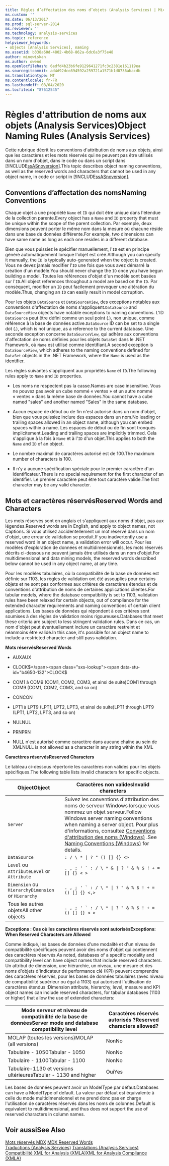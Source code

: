 ```yaml
---
title: Règles d’affectation des noms d’objets (Analysis Services) | Microsoft Docs
ms.custom: ''
ms.date: 06/13/2017
ms.prod: sql-server-2014
ms.reviewer: ''
ms.technology: analysis-services
ms.topic: reference
helpviewer_keywords:
- objects [Analysis Services], naming
ms.assetid: b338a60d-4802-4b68-862a-6dc6a3f75e48
author: minewiskan
ms.author: owend
ms.openlocfilehash: 6adfd4b23b6fe9129641271fc3c2381e161119ea
ms.sourcegitcommit: ad4d92dce894592a259721a1571b1d8736abacdb
ms.translationtype: MT
ms.contentlocale: fr-FR
ms.lasthandoff: 08/04/2020
ms.locfileid: "87612545"
---
```

# <a name="object-naming-rules-analysis-services"></a><span data-ttu-id="b4650-102">Règles d'attribution de noms aux objets (Analysis Services)</span><span class="sxs-lookup"><span data-stu-id="b4650-102">Object Naming Rules (Analysis Services)</span></span>
  <span data-ttu-id="b4650-103">Cette rubrique décrit les conventions d'attribution de noms aux objets, ainsi que les caractères et les mots réservés qui ne peuvent pas être utilisés dans un nom d'objet, dans le code ou dans un script dans [!INCLUDE[ssASnoversion](../../../includes/ssasnoversion-md.md)].</span><span class="sxs-lookup"><span data-stu-id="b4650-103">This topic describes object naming conventions, as well as the reserved words and characters that cannot be used in any object name, in code or script in [!INCLUDE[ssASnoversion](../../../includes/ssasnoversion-md.md)].</span></span>  
  
##  <a name="naming-conventions"></a><a name="bkmk_Names"></a><span data-ttu-id="b4650-104">Conventions d’affectation des noms</span><span class="sxs-lookup"><span data-stu-id="b4650-104">Naming Conventions</span></span>  
 <span data-ttu-id="b4650-105">Chaque objet a une propriété `Name` et `ID` qui doit être unique dans l'étendue de la collection parente.</span><span class="sxs-lookup"><span data-stu-id="b4650-105">Every object has a `Name` and `ID` property that must be unique within the scope of the parent collection.</span></span> <span data-ttu-id="b4650-106">Par exemple, deux dimensions peuvent porter le même nom dans la mesure où chacune réside dans une base de données différente.</span><span class="sxs-lookup"><span data-stu-id="b4650-106">For example, two dimensions can have same name as long as each one resides in a different database.</span></span>  
  
 <span data-ttu-id="b4650-107">Bien que vous puissiez le spécifier manuellement, l'`ID` est en principe généré automatiquement lorsque l'objet est créé.</span><span class="sxs-lookup"><span data-stu-id="b4650-107">Although you can specify it manually, the `ID` is typically auto-generated when the object is created.</span></span> <span data-ttu-id="b4650-108">Vous ne devez jamais modifier l'`ID` une fois que vous avez démarré la création d'un modèle.</span><span class="sxs-lookup"><span data-stu-id="b4650-108">You should never change the `ID` once you have begun building a model.</span></span> <span data-ttu-id="b4650-109">Toutes les références d'objet d'un modèle sont basées sur l'`ID`.</span><span class="sxs-lookup"><span data-stu-id="b4650-109">All object references throughout a model are based on the `ID`.</span></span> <span data-ttu-id="b4650-110">Par conséquent, modifier un `ID` peut facilement provoquer une altération du modèle.</span><span class="sxs-lookup"><span data-stu-id="b4650-110">Thus, changing an `ID` can easily result in model corruption.</span></span>  
  
 <span data-ttu-id="b4650-111">Pour les objets `DataSource` et `DataSourceView`, des exceptions notables aux conventions d'affectation de noms s'appliquent.</span><span class="sxs-lookup"><span data-stu-id="b4650-111">`DataSource` and `DataSourceView` objects have notable exceptions to naming conventions.</span></span> <span data-ttu-id="b4650-112">L'ID `DataSource` peut être défini comme un seul point (.), non unique, comme référence à la base de données active.</span><span class="sxs-lookup"><span data-stu-id="b4650-112">`DataSource` ID can be set to a single dot (.), which is not unique, as a reference to the current database.</span></span> <span data-ttu-id="b4650-113">Une seconde exception concerne `DataSourceView`, qui adhère aux conventions d'affectation de noms définies pour les objets `DataSet` dans le .NET Framework, où `Name` est utilisé comme identifiant.</span><span class="sxs-lookup"><span data-stu-id="b4650-113">A second exception is `DataSourceView`, which adheres to the naming conventions defined for `DataSet` objects in the .NET Framework, where the `Name` is used as the identifier.</span></span>  
  
 <span data-ttu-id="b4650-114">Les règles suivantes s'appliquent aux propriétés `Name` et `ID`.</span><span class="sxs-lookup"><span data-stu-id="b4650-114">The following rules apply to `Name` and `ID` properties.</span></span>  
  
-   <span data-ttu-id="b4650-115">Les noms ne respectent pas la casse.</span><span class="sxs-lookup"><span data-stu-id="b4650-115">Names are case insensitive.</span></span> <span data-ttu-id="b4650-116">Vous ne pouvez pas avoir un cube nommé « ventes » et un autre nommé « ventes » dans la même base de données.</span><span class="sxs-lookup"><span data-stu-id="b4650-116">You cannot have a cube named "sales" and another named "Sales" in the same database.</span></span>  
  
-   <span data-ttu-id="b4650-117">Aucun espace de début ou de fin n'est autorisé dans un nom d'objet, bien que vous puissiez inclure des espaces dans un nom.</span><span class="sxs-lookup"><span data-stu-id="b4650-117">No leading or trailing spaces allowed in an object name, although you can embed spaces within a name.</span></span> <span data-ttu-id="b4650-118">Les espaces de début ou de fin sont tronqués implicitement.</span><span class="sxs-lookup"><span data-stu-id="b4650-118">Leading and trailing spaces are implicitly trimmed.</span></span> <span data-ttu-id="b4650-119">Cela s'applique à la fois à `Name` et à l'`ID` d'un objet.</span><span class="sxs-lookup"><span data-stu-id="b4650-119">This applies to both the `Name` and `ID` of an object.</span></span>  
  
-   <span data-ttu-id="b4650-120">Le nombre maximal de caractères autorisé est de 100.</span><span class="sxs-lookup"><span data-stu-id="b4650-120">The maximum number of characters is 100.</span></span>  
  
-   <span data-ttu-id="b4650-121">Il n'y a aucune spécification spéciale pour le premier caractère d'un identificateur.</span><span class="sxs-lookup"><span data-stu-id="b4650-121">There is no special requirement for the first character of an identifier.</span></span> <span data-ttu-id="b4650-122">Le premier caractère peut être tout caractère valide.</span><span class="sxs-lookup"><span data-stu-id="b4650-122">The first character may be any valid character.</span></span>  
  
##  <a name="reserved-words-and-characters"></a><a name="bkmk_reserved"></a><span data-ttu-id="b4650-123">Mots et caractères réservés</span><span class="sxs-lookup"><span data-stu-id="b4650-123">Reserved Words and Characters</span></span>  
 <span data-ttu-id="b4650-124">Les mots réservés sont en anglais et s'appliquent aux noms d'objet, pas aux légendes.</span><span class="sxs-lookup"><span data-stu-id="b4650-124">Reserved words are in English, and apply to object names, not Captions.</span></span> <span data-ttu-id="b4650-125">Si vous utilisez accidentellement un mot réservé dans un nom d'objet, une erreur de validation se produit.</span><span class="sxs-lookup"><span data-stu-id="b4650-125">If you inadvertently use a reserved word in an object name, a validation error will occur.</span></span> <span data-ttu-id="b4650-126">Pour les modèles d'exploration de données et multidimensionnels, les mots réservés décrits ci-dessous ne peuvent jamais être utilisés dans un nom d'objet.</span><span class="sxs-lookup"><span data-stu-id="b4650-126">For multidimensional and data mining models, the reserved words described below cannot be used in any object name, at any time.</span></span>  
  
 <span data-ttu-id="b4650-127">Pour les modèles tabulaires, où la compatibilité de la base de données est définie sur 1103, les règles de validation ont été assouplies pour certains objets et ne sont pas conformes aux critères de caractères étendus et de conventions d'attribution de noms de certaines applications clientes.</span><span class="sxs-lookup"><span data-stu-id="b4650-127">For tabular models, where the database compatibility is set to 1103, validation rules have been relaxed for certain objects, out of compliance for the extended character requirements and naming conventions of certain client applications.</span></span> <span data-ttu-id="b4650-128">Les bases de données qui répondent à ces critères sont soumises à des règles de validation moins rigoureuses.</span><span class="sxs-lookup"><span data-stu-id="b4650-128">Databases that meet these criteria are subject to less stringent validation rules.</span></span> <span data-ttu-id="b4650-129">Dans ce cas, un nom d'objet peut éventuellement inclure un caractère restreint et néanmoins être validé.</span><span class="sxs-lookup"><span data-stu-id="b4650-129">In this case, it's possible for an object name to include a restricted character and still pass validation.</span></span>  
  
 <span data-ttu-id="b4650-130">**Mots réservés**</span><span class="sxs-lookup"><span data-stu-id="b4650-130">**Reserved Words**</span></span>  
  
-   <span data-ttu-id="b4650-131">AUX</span><span class="sxs-lookup"><span data-stu-id="b4650-131">AUX</span></span>  
  
-   <span data-ttu-id="b4650-132">CLOCK$</span><span class="sxs-lookup"><span data-stu-id="b4650-132">CLOCK$</span></span>  
  
-   <span data-ttu-id="b4650-133">COM1 à COM9 (COM1, COM2, COM3, et ainsi de suite)</span><span class="sxs-lookup"><span data-stu-id="b4650-133">COM1 through COM9 (COM1, COM2, COM3, and so on)</span></span>  
  
-   <span data-ttu-id="b4650-134">CON</span><span class="sxs-lookup"><span data-stu-id="b4650-134">CON</span></span>  
  
-   <span data-ttu-id="b4650-135">LPT1 à LPT9 (LPT1, LPT2, LPT3, et ainsi de suite)</span><span class="sxs-lookup"><span data-stu-id="b4650-135">LPT1 through LPT9 (LPT1, LPT2, LPT3, and so on)</span></span>  
  
-   <span data-ttu-id="b4650-136">NUL</span><span class="sxs-lookup"><span data-stu-id="b4650-136">NUL</span></span>  
  
-   <span data-ttu-id="b4650-137">PRN</span><span class="sxs-lookup"><span data-stu-id="b4650-137">PRN</span></span>  
  
-   <span data-ttu-id="b4650-138">NULL n'est autorisé comme caractère dans aucune chaîne au sein de XML</span><span class="sxs-lookup"><span data-stu-id="b4650-138">NULL is not allowed as a character in any string within the XML</span></span>  
  
 <span data-ttu-id="b4650-139">**Caractères réservés**</span><span class="sxs-lookup"><span data-stu-id="b4650-139">**Reserved Characters**</span></span>  
  
 <span data-ttu-id="b4650-140">Le tableau ci-dessous répertorie les caractères non valides pour les objets spécifiques.</span><span class="sxs-lookup"><span data-stu-id="b4650-140">The following table lists invalid characters for specific objects.</span></span>  
  
|<span data-ttu-id="b4650-141">Object</span><span class="sxs-lookup"><span data-stu-id="b4650-141">Object</span></span>|<span data-ttu-id="b4650-142">Caractères non valides</span><span class="sxs-lookup"><span data-stu-id="b4650-142">Invalid characters</span></span>|  
|------------|------------------------|  
|`Server`|<span data-ttu-id="b4650-143">Suivez les conventions d'attribution des noms de serveur Windows lorsque vous nommez un objet serveur.</span><span class="sxs-lookup"><span data-stu-id="b4650-143">Follow Windows server naming conventions when naming a server object.</span></span> <span data-ttu-id="b4650-144">Pour plus d'informations, consultez [Conventions d'attribution des noms (Windows)](/windows/desktop/DNS/naming-conventions) .</span><span class="sxs-lookup"><span data-stu-id="b4650-144">See [Naming Conventions (Windows)](/windows/desktop/DNS/naming-conventions) for details.</span></span>|  
|`DataSource`| `: / \ * \| ? " () [] {} <>` |  
|<span data-ttu-id="b4650-145">`Level` ou `Attribute`</span><span class="sxs-lookup"><span data-stu-id="b4650-145">`Level` or `Attribute`</span></span>|````. , ; ' ` : / \ * & \| ? " & % $ ! + = [] {} < >````|  
|<span data-ttu-id="b4650-146">`Dimension` ou `Hierarchy`</span><span class="sxs-lookup"><span data-stu-id="b4650-146">`Dimension` or `Hierarchy`</span></span>|````. , ; ' ` : / \ * \| ? " & % $ ! + = () [] {} <,>````|  
|<span data-ttu-id="b4650-147">Tous les autres objets</span><span class="sxs-lookup"><span data-stu-id="b4650-147">All other objects</span></span>|````. , ; ' ` : / \ * \| ? " & % $ ! + = () [] {} < >````|  
  
 <span data-ttu-id="b4650-148">**Exceptions : Cas où les caractères réservés sont autorisés**</span><span class="sxs-lookup"><span data-stu-id="b4650-148">**Exceptions: When Reserved Characters are Allowed**</span></span>  
  
 <span data-ttu-id="b4650-149">Comme indiqué, les bases de données d'une modalité et d'un niveau de compatibilité spécifiques peuvent avoir des noms d'objet qui contiennent des caractères réservés.</span><span class="sxs-lookup"><span data-stu-id="b4650-149">As noted, databases of a specific modality and compatibility level can have object names that include reserved characters.</span></span> <span data-ttu-id="b4650-150">Un attribut de dimension, une hiérarchie, un niveau, une mesure et des noms d'objets d'indicateur de performance clé (KPI) peuvent comprendre des caractères réservés, pour les bases de données tabulaires (avec niveau de compatibilité supérieur ou égal à 1103) qui autorisent l'utilisation de caractères étendus :</span><span class="sxs-lookup"><span data-stu-id="b4650-150">Dimension attribute, hierarchy, level, measure and KPI object names can include reserved characters, for tabular databases (1103 or higher) that allow the use of extended characters:</span></span>  
  
|<span data-ttu-id="b4650-151">Mode serveur et niveau de compatibilité de la base de données</span><span class="sxs-lookup"><span data-stu-id="b4650-151">Server mode and database compatibility level</span></span>|<span data-ttu-id="b4650-152">Caractères réservés autorisés ?</span><span class="sxs-lookup"><span data-stu-id="b4650-152">Reserved characters allowed?</span></span>|  
|--------------------------------------------------|----------------------------------|  
|<span data-ttu-id="b4650-153">MOLAP (toutes les versions)</span><span class="sxs-lookup"><span data-stu-id="b4650-153">MOLAP (all versions)</span></span>|<span data-ttu-id="b4650-154">Non</span><span class="sxs-lookup"><span data-stu-id="b4650-154">No</span></span>|  
|<span data-ttu-id="b4650-155">Tabulaire - 1050</span><span class="sxs-lookup"><span data-stu-id="b4650-155">Tabular - 1050</span></span>|<span data-ttu-id="b4650-156">Non</span><span class="sxs-lookup"><span data-stu-id="b4650-156">No</span></span>|  
|<span data-ttu-id="b4650-157">Tabulaire - 1100</span><span class="sxs-lookup"><span data-stu-id="b4650-157">Tabular - 1100</span></span>|<span data-ttu-id="b4650-158">Non</span><span class="sxs-lookup"><span data-stu-id="b4650-158">No</span></span>|  
|<span data-ttu-id="b4650-159">Tabulaire-1130 et versions ultérieures</span><span class="sxs-lookup"><span data-stu-id="b4650-159">Tabular - 1130 and higher</span></span>|<span data-ttu-id="b4650-160">Oui</span><span class="sxs-lookup"><span data-stu-id="b4650-160">Yes</span></span>|  
  
 <span data-ttu-id="b4650-161">Les bases de données peuvent avoir un ModelType par défaut.</span><span class="sxs-lookup"><span data-stu-id="b4650-161">Databases can have a ModelType of default.</span></span> <span data-ttu-id="b4650-162">La valeur par défaut est équivalente à celle du mode multidimensionnel et ne prend donc pas en charge l'utilisation de caractères réservés dans les noms de colonnes.</span><span class="sxs-lookup"><span data-stu-id="b4650-162">Default is equivalent to multidimensional, and thus does not support the use of reserved characters in column names.</span></span>  
  
## <a name="see-also"></a><span data-ttu-id="b4650-163">Voir aussi</span><span class="sxs-lookup"><span data-stu-id="b4650-163">See Also</span></span>  
 <span data-ttu-id="b4650-164">[Mots réservés MDX](/sql/mdx/mdx-reserved-words) </span><span class="sxs-lookup"><span data-stu-id="b4650-164">[MDX Reserved Words](/sql/mdx/mdx-reserved-words) </span></span>  
 <span data-ttu-id="b4650-165">[Traductions &#40;Analysis Services&#41;](/analysis-services/translation-support-in-analysis-services) </span><span class="sxs-lookup"><span data-stu-id="b4650-165">[Translations &#40;Analysis Services&#41;](/analysis-services/translation-support-in-analysis-services) </span></span>  
 [<span data-ttu-id="b4650-166">Compatibilité XML for Analysis &#40;XMLA&#41;</span><span class="sxs-lookup"><span data-stu-id="b4650-166">XML for Analysis Compliance &#40;XMLA&#41;</span></span>](https://docs.microsoft.com/bi-reference/xmla/xml-for-analysis-compliance-xmla)  
  
  
